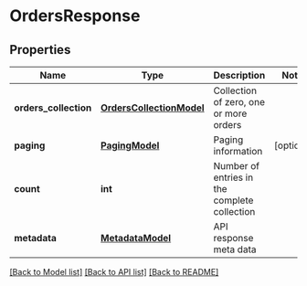 # OrdersResponse

## Properties
Name | Type | Description | Notes
------------ | ------------- | ------------- | -------------
**orders_collection** | [**OrdersCollectionModel**](OrdersCollectionModel.md) | Collection of zero, one or more orders | 
**paging** | [**PagingModel**](PagingModel.md) | Paging information | [optional] 
**count** | **int** | Number of entries in the complete collection | 
**metadata** | [**MetadataModel**](MetadataModel.md) | API response meta data | 

[[Back to Model list]](../README.md#documentation-for-models) [[Back to API list]](../README.md#documentation-for-api-endpoints) [[Back to README]](../README.md)


